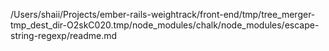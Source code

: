 /Users/shaii/Projects/ember-rails-weightrack/front-end/tmp/tree_merger-tmp_dest_dir-O2skC020.tmp/node_modules/chalk/node_modules/escape-string-regexp/readme.md